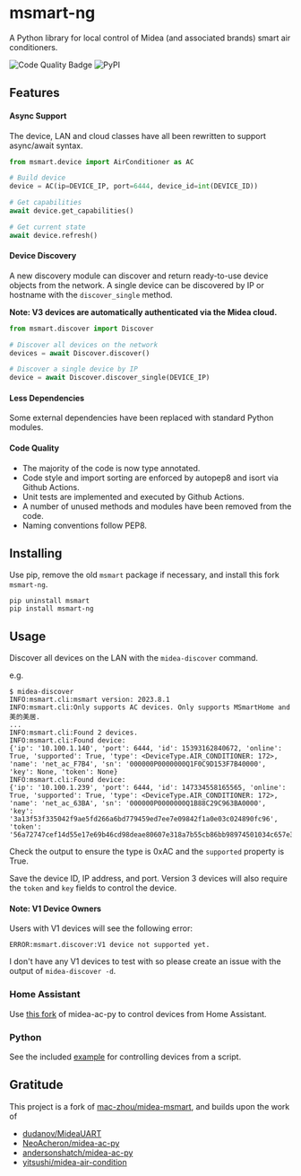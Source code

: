 # msmart-ng
A Python library for local control of Midea (and associated brands) smart air conditioners.

![Code Quality Badge](https://github.com/mill1000/midea-msmart/actions/workflows/checks.yml/badge.svg)
![PyPI](https://img.shields.io/pypi/v/msmart-ng?logo=PYPI)

## Features
#### Async Support
The device, LAN and cloud classes have all been rewritten to support async/await syntax.

```python
from msmart.device import AirConditioner as AC

# Build device
device = AC(ip=DEVICE_IP, port=6444, device_id=int(DEVICE_ID))

# Get capabilities
await device.get_capabilities()

# Get current state
await device.refresh()
```

#### Device Discovery
A new discovery module can discover and return ready-to-use device objects from the network. A single device can be discovered by IP or hostname with the `discover_single` method.

__Note: V3 devices are automatically authenticated via the Midea cloud.__

```python
from msmart.discover import Discover

# Discover all devices on the network
devices = await Discover.discover()

# Discover a single device by IP
device = await Discover.discover_single(DEVICE_IP)
```

#### Less Dependencies
Some external dependencies have been replaced with standard Python modules.

#### Code Quality
- The majority of the code is now type annotated.
- Code style and import sorting are enforced by autopep8 and isort via Github Actions.
- Unit tests are implemented and executed by Github Actions.
- A number of unused methods and modules have been removed from the code.
- Naming conventions follow PEP8.

## Installing
Use pip, remove the old `msmart` package if necessary, and install this fork `msmart-ng`.
```shell
pip uninstall msmart
pip install msmart-ng
```

## Usage
Discover all devices on the LAN with the `midea-discover` command.

e.g.
```shell
$ midea-discover 
INFO:msmart.cli:msmart version: 2023.8.1
INFO:msmart.cli:Only supports AC devices. Only supports MSmartHome and 美的美居.
...
INFO:msmart.cli:Found 2 devices.
INFO:msmart.cli:Found device:
{'ip': '10.100.1.140', 'port': 6444, 'id': 15393162840672, 'online': True, 'supported': True, 'type': <DeviceType.AIR_CONDITIONER: 172>, 'name': 'net_ac_F7B4', 'sn': '000000P0000000Q1F0C9D153F7B40000', 'key': None, 'token': None}
INFO:msmart.cli:Found device:
{'ip': '10.100.1.239', 'port': 6444, 'id': 147334558165565, 'online': True, 'supported': True, 'type': <DeviceType.AIR_CONDITIONER: 172>, 'name': 'net_ac_63BA', 'sn': '000000P0000000Q1B88C29C963BA0000', 'key': '3a13f53f335042f9ae5fd266a6bd779459ed7ee7e09842f1a0e03c024890fc96', 'token': '56a72747cef14d55e17e69b46cd98deae80607e318a7b55cb86bb98974501034c657e39e4a4032e3c8cc9a3cab00fd3ec0bab4a816a57f68b8038977406b7431'}
```
Check the output to ensure the type is 0xAC and the `supported` property is True.

Save the device ID, IP address, and port. Version 3 devices will also require the `token` and `key` fields to control the device.


#### Note: V1 Device Owners
Users with V1 devices will see the following error:
```
ERROR:msmart.discover:V1 device not supported yet.
```
I don't have any V1 devices to test with so please create an issue with the output of `midea-discover -d`.

### Home Assistant
Use [this fork](https://github.com/mill1000/midea-ac-py) of midea-ac-py to control devices from Home Assistant.

### Python
See the included [example](example.py) for controlling devices from a script.

## Gratitude
This project is a fork of [mac-zhou/midea-msmart](https://github.com/mac-zhou/midea-msmart), and builds upon the work of
* [dudanov/MideaUART](https://github.com/dudanov/MideaUART)
* [NeoAcheron/midea-ac-py](https://github.com/NeoAcheron/midea-ac-py)
* [andersonshatch/midea-ac-py](https://github.com/andersonshatch/midea-ac-py)
* [yitsushi/midea-air-condition](https://github.com/yitsushi/midea-air-condition)
